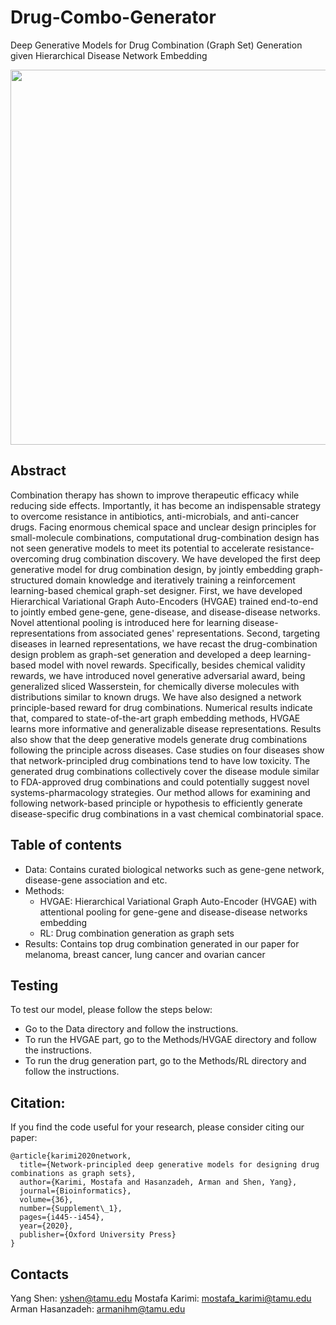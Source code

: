 # Drug-Combo-Generator
Deep Generative Models for Drug Combination (Graph Set) Generation given Hierarchical Disease Network Embedding

<img src="overall_scheme.png" width="600">

## Abstract
Combination therapy has shown to improve therapeutic efficacy while reducing side effects.  Importantly, it has become an indispensable strategy to overcome resistance in antibiotics, anti-microbials, and anti-cancer drugs.  Facing enormous chemical space and unclear design principles for small-molecule combinations, computational drug-combination design has not seen generative models to meet its potential to accelerate resistance-overcoming drug combination discovery. We have developed the first deep generative model for drug combination design, by jointly embedding graph-structured domain knowledge and iteratively training a reinforcement learning-based chemical graph-set designer.  First, we have developed Hierarchical Variational Graph Auto-Encoders (HVGAE) trained end-to-end to jointly embed gene-gene, gene-disease, and disease-disease networks.  Novel attentional pooling is introduced here for learning disease-representations from associated genes' representations.  Second, targeting diseases in learned representations, we have recast the drug-combination design problem as graph-set generation and developed a deep learning-based model with novel rewards.  Specifically, besides chemical validity rewards, we have introduced novel generative adversarial award, being generalized sliced Wasserstein, for chemically diverse molecules with distributions similar to known drugs.  We have also designed a network principle-based reward for drug combinations.  Numerical results indicate that, compared to state-of-the-art graph embedding methods, HVGAE learns more informative and generalizable disease representations. Results also show that the deep generative models generate drug combinations following the principle across diseases.  Case studies on four diseases show that network-principled drug combinations tend to have low toxicity.  The generated drug combinations collectively cover the disease module similar to FDA-approved drug combinations and could potentially suggest novel systems-pharmacology strategies.  Our method allows for examining and following network-based principle or hypothesis to efficiently generate disease-specific drug combinations in a vast chemical combinatorial space. 

## Table of contents
* Data: Contains curated biological networks such as gene-gene network, disease-gene association and etc. 
* Methods: 
	* HVGAE: Hierarchical Variational Graph Auto-Encoder (HVGAE) with attentional pooling for gene-gene and disease-disease networks embedding
	* RL: Drug combination generation as graph sets
* Results: Contains top drug combination generated in our paper for melanoma, breast cancer, lung cancer and ovarian cancer 

## Testing
To test our model, please follow the steps below:
* Go to the Data directory and follow the instructions.
* To run the HVGAE part, go to the Methods/HVGAE directory and follow the instructions.
* To run the drug generation part, go to the Methods/RL directory and follow the instructions.

## Citation:
If you find the code useful for your research, please consider citing our paper:
```
@article{karimi2020network,
  title={Network-principled deep generative models for designing drug combinations as graph sets},
  author={Karimi, Mostafa and Hasanzadeh, Arman and Shen, Yang},
  journal={Bioinformatics},
  volume={36},
  number={Supplement\_1},
  pages={i445--i454},
  year={2020},
  publisher={Oxford University Press}
}
```


## Contacts
Yang Shen: yshen@tamu.edu
Mostafa Karimi: mostafa_karimi@tamu.edu
Arman Hasanzadeh: armanihm@tamu.edu
